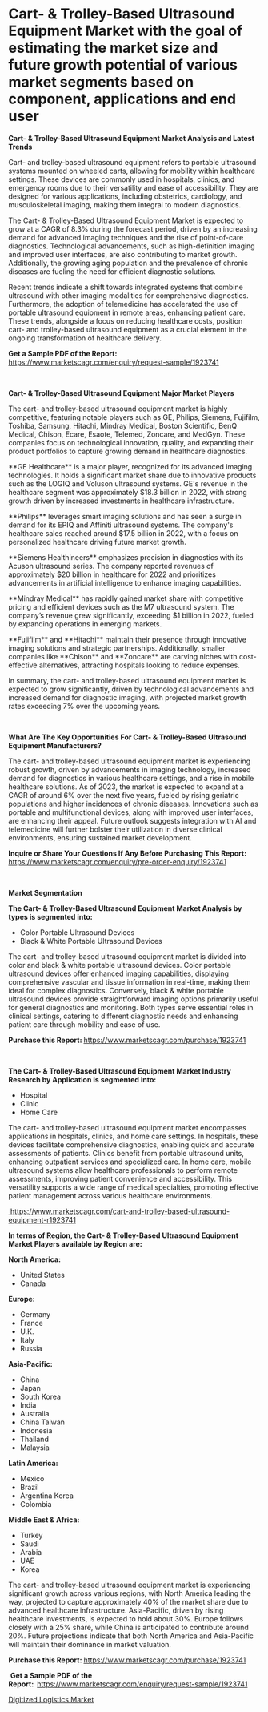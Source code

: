 <p><h1>Cart- & Trolley-Based Ultrasound Equipment Market with the goal of estimating the market size and future growth potential of various market segments based on component, applications and end user</h1></p><p><strong>Cart- & Trolley-Based Ultrasound Equipment Market Analysis and Latest Trends</strong></p>
<p><p>Cart- and trolley-based ultrasound equipment refers to portable ultrasound systems mounted on wheeled carts, allowing for mobility within healthcare settings. These devices are commonly used in hospitals, clinics, and emergency rooms due to their versatility and ease of accessibility. They are designed for various applications, including obstetrics, cardiology, and musculoskeletal imaging, making them integral to modern diagnostics.</p><p>The Cart- & Trolley-Based Ultrasound Equipment Market is expected to grow at a CAGR of 8.3% during the forecast period, driven by an increasing demand for advanced imaging techniques and the rise of point-of-care diagnostics. Technological advancements, such as high-definition imaging and improved user interfaces, are also contributing to market growth. Additionally, the growing aging population and the prevalence of chronic diseases are fueling the need for efficient diagnostic solutions. </p><p>Recent trends indicate a shift towards integrated systems that combine ultrasound with other imaging modalities for comprehensive diagnostics. Furthermore, the adoption of telemedicine has accelerated the use of portable ultrasound equipment in remote areas, enhancing patient care. These trends, alongside a focus on reducing healthcare costs, position cart- and trolley-based ultrasound equipment as a crucial element in the ongoing transformation of healthcare delivery.</p></p>
<p><strong>Get a Sample PDF of the Report:&nbsp;</strong> <a href="https://www.marketscagr.com/enquiry/request-sample/1923741?utm_campaign=2939&utm_medium=2&utm_source=Github&utm_content=ia&utm_term=28032025&utm_id=cart-trolley-based-ultrasound-equipment">https://www.marketscagr.com/enquiry/request-sample/1923741</a></p>
<p>&nbsp;</p>
<p><strong>Cart- & Trolley-Based Ultrasound Equipment Major Market Players</strong></p>
<p><p>The cart- and trolley-based ultrasound equipment market is highly competitive, featuring notable players such as GE, Philips, Siemens, Fujifilm, Toshiba, Samsung, Hitachi, Mindray Medical, Boston Scientific, BenQ Medical, Chison, Ecare, Esaote, Telemed, Zoncare, and MedGyn. These companies focus on technological innovation, quality, and expanding their product portfolios to capture growing demand in healthcare diagnostics.</p><p>**GE Healthcare** is a major player, recognized for its advanced imaging technologies. It holds a significant market share due to innovative products such as the LOGIQ and Voluson ultrasound systems. GE's revenue in the healthcare segment was approximately $18.3 billion in 2022, with strong growth driven by increased investments in healthcare infrastructure.</p><p>**Philips** leverages smart imaging solutions and has seen a surge in demand for its EPIQ and Affiniti ultrasound systems. The company's healthcare sales reached around $17.5 billion in 2022, with a focus on personalized healthcare driving future market growth.</p><p>**Siemens Healthineers** emphasizes precision in diagnostics with its Acuson ultrasound series. The company reported revenues of approximately $20 billion in healthcare for 2022 and prioritizes advancements in artificial intelligence to enhance imaging capabilities.</p><p>**Mindray Medical** has rapidly gained market share with competitive pricing and efficient devices such as the M7 ultrasound system. The company’s revenue grew significantly, exceeding $1 billion in 2022, fueled by expanding operations in emerging markets.</p><p>**Fujifilm** and **Hitachi** maintain their presence through innovative imaging solutions and strategic partnerships. Additionally, smaller companies like **Chison** and **Zoncare** are carving niches with cost-effective alternatives, attracting hospitals looking to reduce expenses.</p><p>In summary, the cart- and trolley-based ultrasound equipment market is expected to grow significantly, driven by technological advancements and increased demand for diagnostic imaging, with projected market growth rates exceeding 7% over the upcoming years.</p></p>
<p>&nbsp;</p>
<p><strong>What Are The Key Opportunities For Cart- & Trolley-Based Ultrasound Equipment Manufacturers?</strong></p>
<p><p>The cart- and trolley-based ultrasound equipment market is experiencing robust growth, driven by advancements in imaging technology, increased demand for diagnostics in various healthcare settings, and a rise in mobile healthcare solutions. As of 2023, the market is expected to expand at a CAGR of around 6% over the next five years, fueled by rising geriatric populations and higher incidences of chronic diseases. Innovations such as portable and multifunctional devices, along with improved user interfaces, are enhancing their appeal. Future outlook suggests integration with AI and telemedicine will further bolster their utilization in diverse clinical environments, ensuring sustained market development.</p></p>
<p><strong>Inquire or Share Your Questions If Any Before Purchasing This Report:</strong> <a href="https://www.marketscagr.com/enquiry/pre-order-enquiry/1923741?utm_campaign=2939&utm_medium=2&utm_source=Github&utm_content=ia&utm_term=28032025&utm_id=cart-trolley-based-ultrasound-equipment">https://www.marketscagr.com/enquiry/pre-order-enquiry/1923741</a></p>
<p>&nbsp;</p>
<p><strong>Market Segmentation</strong></p>
<p><strong>The Cart- & Trolley-Based Ultrasound Equipment Market Analysis by types is segmented into:</strong></p>
<p><ul><li>Color Portable Ultrasound Devices</li><li>Black & White Portable Ultrasound Devices</li></ul></p>
<p><p>The cart- and trolley-based ultrasound equipment market is divided into color and black & white portable ultrasound devices. Color portable ultrasound devices offer enhanced imaging capabilities, displaying comprehensive vascular and tissue information in real-time, making them ideal for complex diagnostics. Conversely, black & white portable ultrasound devices provide straightforward imaging options primarily useful for general diagnostics and monitoring. Both types serve essential roles in clinical settings, catering to different diagnostic needs and enhancing patient care through mobility and ease of use.</p></p>
<p><strong>Purchase this Report:&nbsp;</strong><a href="https://www.marketscagr.com/purchase/1923741?utm_campaign=2939&utm_medium=2&utm_source=Github&utm_content=ia&utm_term=28032025&utm_id=cart-trolley-based-ultrasound-equipment">https://www.marketscagr.com/purchase/1923741</a></p>
<p>&nbsp;</p>
<p><strong>The Cart- & Trolley-Based Ultrasound Equipment Market Industry Research by Application is segmented into:</strong></p>
<p><ul><li>Hospital</li><li>Clinic</li><li>Home Care</li></ul></p>
<p><p>The cart- and trolley-based ultrasound equipment market encompasses applications in hospitals, clinics, and home care settings. In hospitals, these devices facilitate comprehensive diagnostics, enabling quick and accurate assessments of patients. Clinics benefit from portable ultrasound units, enhancing outpatient services and specialized care. In home care, mobile ultrasound systems allow healthcare professionals to perform remote assessments, improving patient convenience and accessibility. This versatility supports a wide range of medical specialties, promoting effective patient management across various healthcare environments.</p></p>
<p><a href="https://www.marketscagr.com/cart-and-trolley-based-ultrasound-equipment-r1923741?utm_campaign=2939&utm_medium=2&utm_source=Github&utm_content=ia&utm_term=28032025&utm_id=cart-trolley-based-ultrasound-equipment">&nbsp;https://www.marketscagr.com/cart-and-trolley-based-ultrasound-equipment-r1923741</a></p>
<p><strong>In terms of Region, the Cart- & Trolley-Based Ultrasound Equipment Market Players available by Region are:</strong></p>
<p>
    <p> <strong> North America: </strong>
        <ul>
            <li>United States</li>
            <li>Canada</li>
        </ul>
        </p> 
    <p> <strong> Europe: </strong>
        <ul>
            <li>Germany</li>
            <li>France</li>
            <li>U.K.</li>
            <li>Italy</li>
            <li>Russia</li>
        </ul>
        </p> 
    <p> <strong> Asia-Pacific: </strong>
        <ul>
            <li>China</li>
            <li>Japan</li>
            <li>South Korea</li>
            <li>India</li>
            <li>Australia</li>
            <li>China Taiwan</li>
            <li>Indonesia</li>
            <li>Thailand</li>
            <li>Malaysia</li>
        </ul>
        </p> 
    <p> <strong> Latin America: </strong>
        <ul>
            <li>Mexico</li>
            <li>Brazil</li>
            <li>Argentina Korea</li>
            <li>Colombia</li>
        </ul>
        </p> 
    <p> <strong> Middle East & Africa: </strong>
        <ul>
            <li>Turkey</li>
            <li>Saudi</li>
            <li>Arabia</li>
            <li>UAE</li>
            <li>Korea</li>
        </ul>
    </p>
    </p>
<p><p>The cart- and trolley-based ultrasound equipment market is experiencing significant growth across various regions, with North America leading the way, projected to capture approximately 40% of the market share due to advanced healthcare infrastructure. Asia-Pacific, driven by rising healthcare investments, is expected to hold about 30%. Europe follows closely with a 25% share, while China is anticipated to contribute around 20%. Future projections indicate that both North America and Asia-Pacific will maintain their dominance in market valuation.</p></p>
<p><strong>Purchase this Report: </strong><a href="https://www.marketscagr.com/purchase/1923741?utm_campaign=2939&utm_medium=2&utm_source=Github&utm_content=ia&utm_term=28032025&utm_id=cart-trolley-based-ultrasound-equipment">https://www.marketscagr.com/purchase/1923741</a></p>
<p>&nbsp;<strong>Get a Sample PDF of the Report:&nbsp;&nbsp;</strong><a href="https://www.marketscagr.com/enquiry/request-sample/1923741?utm_campaign=2939&utm_medium=2&utm_source=Github&utm_content=ia&utm_term=28032025&utm_id=cart-trolley-based-ultrasound-equipment">https://www.marketscagr.com/enquiry/request-sample/1923741</a></p>
<p><strong></strong></p>
<p><p><a href="https://github.com/akrachveslov/Market-Research-Report-List-1/blob/main/digitized-logistics-market.md?utm_campaign=2939&utm_medium=2&utm_source=Github&utm_content=ia&utm_term=28032025&utm_id=cart-trolley-based-ultrasound-equipment">Digitized Logistics Market</a></p></p>